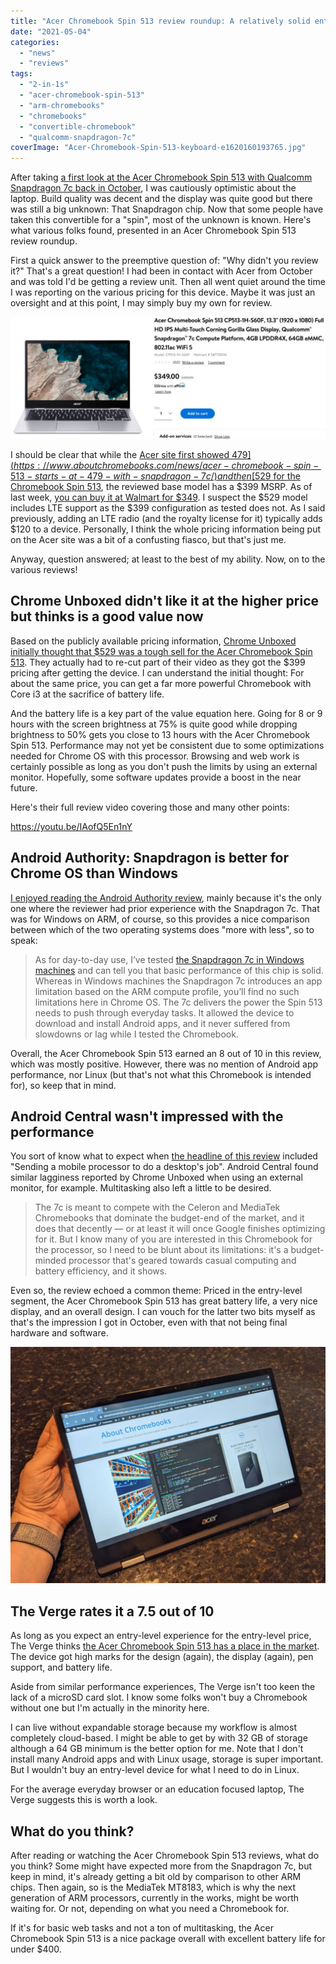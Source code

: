 ```yaml
---
title: "Acer Chromebook Spin 513 review roundup: A relatively solid entry-level laptop"
date: "2021-05-04"
categories: 
  - "news"
  - "reviews"
tags: 
  - "2-in-1s"
  - "acer-chromebook-spin-513"
  - "arm-chromebooks"
  - "chromebooks"
  - "convertible-chromebook"
  - "qualcomm-snapdragon-7c"
coverImage: "Acer-Chromebook-Spin-513-keyboard-e1620160193765.jpg"
---
```


After taking [a first look at the Acer Chromebook Spin 513 with Qualcomm Snapdragon 7c back in October](https://www.aboutchromebooks.com/news/hello-acer-chromebook-spin-513-the-first-with-a-qualcomm-snapdragon-7c/), I was cautiously optimistic about the laptop. Build quality was decent and the display was quite good but there was still a big unknown: That Snapdragon chip. Now that some people have taken this convertible for a "spin", most of the unknown is known. Here's what various folks found, presented in an Acer Chromebook Spin 513 review roundup.

First a quick answer to the preemptive question of: "Why didn't you review it?" That's a great question! I had been in contact with Acer from October and was told I'd be getting a review unit. Then all went quiet around the time I was reporting on the various pricing for this device. Maybe it was just an oversight and at this point, I may simply buy my own for review.

![Acer Chromebook Spin 513 at Walmart](images/Acer-Chromebook-Spin-513-Walmart-1024x396.jpg)

I should be clear that while the [Acer site first showed $479](https://www.aboutchromebooks.com/news/acer-chromebook-spin-513-starts-at-479-with-snapdragon-7c/) and then [$529 for the Chromebook Spin 513](https://www.aboutchromebooks.com/news/uh-oh-acer-chromebook-spin-513-prices-are-now-50-higher/), the reviewed base model has a $399 MSRP. As of last week, [you can buy it at Walmart for $349](https://www.walmart.com/ip/Acer-Chromebook-Spin-513-CP513-1H-S60F-13-3-1920-x-1080-Full-HD-IPS-Multi-Touch-Corning-Gorilla-Glass-Display-Qualcomm-Snapdragon-7c-Compute-Platform/973209903). I suspect the $529 model includes LTE support as the $399 configuration as tested does not. As I said previously, adding an LTE radio (and the royalty license for it) typically adds $120 to a device. Personally, I think the whole pricing information being put on the Acer site was a bit of a confusting fiasco, but that's just me.

Anyway, question answered; at least to the best of my ability. Now, on to the various reviews!

## Chrome Unboxed didn't like it at the higher price but thinks is a good value now

Based on the publicly available pricing information, [Chrome Unboxed initially thought that $529 was a tough sell for the Acer Chromebook Spin 513](https://chromeunboxed.com/acer-chromebook-spin-513-review-snapdragon-7c). They actually had to re-cut part of their video as they got the $399 pricing after getting the device. I can understand the initial thought: For about the same price, you can get a far more powerful Chromebook with Core i3 at the sacrifice of battery life.

And the battery life is a key part of the value equation here. Going for 8 or 9 hours with the screen brightness at 75% is quite good while dropping brightness to 50% gets you close to 13 hours with the Acer Chromebook Spin 513. Performance may not yet be consistent due to some optimizations needed for Chrome OS with this processor. Browsing and web work is certainly possible as long as you don't push the limits by using an external monitor. Hopefully, some software updates provide a boost in the near future.

Here's their full review video covering those and many other points:

https://youtu.be/IAofQ5En1nY

## Android Authority: Snapdragon is better for Chrome OS than Windows

[I enjoyed reading the Android Authority review](https://www.androidauthority.com/acer-chromebook-spin-513-review-1221822/), mainly because it's the only one where the reviewer had prior experience with the Snapdragon 7c. That was for Windows on ARM, of course, so this provides a nice comparison between which of the two operating systems does "more with less", so to speak:

> As for day-to-day use, I’ve tested [the Snapdragon 7c in Windows machines](https://www.androidauthority.com/lenovo-flex-5g-review-1140612/) and can tell you that basic performance of this chip is solid. Whereas in Windows machines the Snapdragon 7c introduces an app limitation based on the ARM compute profile, you’ll find no such limitations here in Chrome OS. The 7c delivers the power the Spin 513 needs to push through everyday tasks. It allowed the device to download and install Android apps, and it never suffered from slowdowns or lag while I tested the Chromebook.

Overall, the Acer Chromebook Spin 513 earned an 8 out of 10 in this review, which was mostly positive. However, there was no mention of Android app performance, nor Linux (but that's not what this Chromebook is intended for), so keep that in mind.

## Android Central wasn't impressed with the performance

You sort of know what to expect when [the headline of this review](https://www.androidcentral.com/acer-chromebook-spin-513-review) included "Sending a mobile processor to do a desktop's job". Android Central found similar lagginess reported by Chrome Unboxed when using an external monitor, for example. Multitasking also left a little to be desired.

> The 7c is meant to compete with the Celeron and MediaTek Chromebooks that dominate the budget-end of the market, and it does that decently — or at least it will once Google finishes optimizing for it. But I know many of you are interested in this Chromebook for the processor, so I need to be blunt about its limitations: it's a budget-minded processor that's geared towards casual computing and battery efficiency, and it shows.

Even so, the review echoed a common theme: Priced in the entry-level segment, the Acer Chromebook Spin 513 has great battery life, a very nice display, and an overall design. I can vouch for the latter two bits myself as that's the impression I got in October, even with that not being final hardware and software.

![Acer Chromebook Spin 513 tablet mode](images/Acer-Chromebook-Spin-513-tablet-mode-1024x768.jpg)

## The Verge rates it a 7.5 out of 10

As long as you expect an entry-level experience for the entry-level price, The Verge thinks [the Acer Chromebook Spin 513 has a place in the market](https://www.theverge.com/22412759/acer-chromebook-spin-513-review-specs-price). The device got high marks for the design (again), the display (again), pen support, and battery life.

Aside from similar performance experiences, The Verge isn't too keen the lack of a microSD card slot. I know some folks won't buy a Chromebook without one but I'm actually in the minority here.

I can live without expandable storage because my workflow is almost completely cloud-based. I might be able to get by with 32 GB of storage although a 64 GB minimum is the better option for me. Note that I don't install many Android apps and with Linux usage, storage is super important. But I wouldn't buy an entry-level device for what I need to do in Linux.

For the average everyday browser or an education focused laptop, The Verge suggests this is worth a look.

## What do you think?

After reading or watching the Acer Chromebook Spin 513 reviews, what do you think? Some might have expected more from the Snapdragon 7c, but keep in mind, it's already getting a bit old by comparison to other ARM chips. Then again, so is the MediaTek MT8183, which is why the next generation of ARM processors, currently in the works, might be worth waiting for. Or not, depending on what you need a Chromebook for.

If it's for basic web tasks and not a ton of multitasking, the Acer Chromebook Spin 513 is a nice package overall with excellent battery life for under $400.
